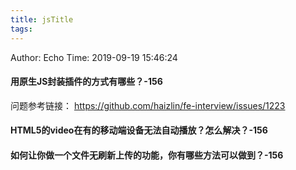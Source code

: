 ```yaml
---
title: jsTitle
tags:
---
```


Author: Echo
Time: 2019-09-19 15:46:24

#### 用原生JS封装插件的方式有哪些？-156

问题参考链接： https://github.com/haizlin/fe-interview/issues/1223

#### HTML5的video在有的移动端设备无法自动播放？怎么解决？-156

#### 如何让你做一个文件无刷新上传的功能，你有哪些方法可以做到？-156